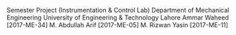 Semester Project (Instrumentation & Control Lab)
Department of Mechanical Engineering
University of Engineering & Technology Lahore
Ammar Waheed      [2017-ME-34]
M. Abdullah Arif  [2017-ME-05]
M. Rizwan Yasin   [2017-ME-11]
